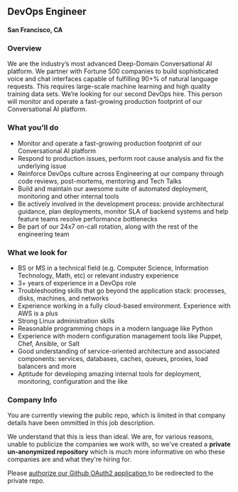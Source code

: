 ## DevOps Engineer
#### San Francisco, CA

### Overview
We are the industry’s most advanced Deep-Domain Conversational AI platform. We partner with Fortune 500 companies to build sophisticated voice and chat interfaces capable of fulfilling 90+% of natural language requests. This requires large-scale machine learning and high quality training data sets. We’re looking for our second DevOps hire. This person will monitor and operate a fast-growing production footprint of our Conversational AI platform.

### What you'll do
+	Monitor and operate a fast-growing production footprint of our Conversational AI platform
+	Respond to production issues, perform root cause analysis and fix the underlying issue
+	Reinforce DevOps culture across Engineering at our company through code reviews, post-mortems, mentoring and Tech Talks
+	Build and maintain our awesome suite of automated deployment, monitoring and other internal tools
+	Be actively involved in the development process: provide architectural guidance, plan deployments, monitor SLA of backend systems and help feature teams resolve performance bottlenecks
+	Be part of our 24x7 on-call rotation, along with the rest of the engineering team

### What we look for
+	BS or MS in a technical field (e.g. Computer Science, Information Technology, Math, etc) or relevant industry experience
+	3+ years of experience in a DevOps role
+	Troubleshooting skills that go beyond the application stack: processes, disks, machines, and networks
+	Experience working in a fully cloud-based environment. Experience with AWS is a plus
+	Strong Linux administration skills
+	Reasonable programming chops in a modern language like Python
+	Experience with modern configuration management tools like Puppet, Chef, Ansible, or Salt
+	Good understanding of service-oriented architecture and associated components: services, databases, caches, queues, proxies, load balancers and more
+	Aptitude for developing amazing internal tools for deployment, monitoring, configuration and the like

### Company Info
You are currently viewing the public repo, which is limited in that company details have been ommitted in this job description.  
    
We understand that this is less than ideal.  We are, for various reasons, unable to publicize the companies we work with, so we've
created a **private un-anonymized repository** which is much more informative on who these companies are and what they're hiring for.  
    
Please [authorize our Github OAuth2 application ](http://localhost:3000/users/auth/github?job_id=twluze1lbgq-devops-engineer) to be redirected to the private repo.
